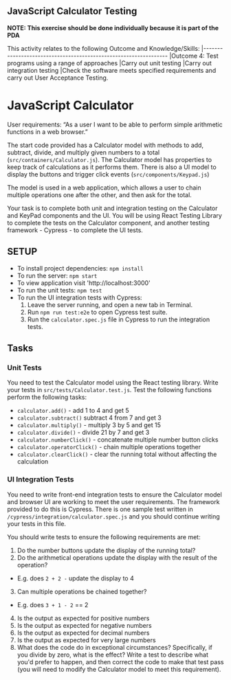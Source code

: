 ## JavaScript Calculator Testing

**NOTE: This exercise should be done individually because it is part of the PDA**

This activity relates to the following Outcome and Knowledge/Skills:
|-----------------------------------------------------------------
|Outcome 4: Test programs using a range of approaches
|Carry out unit testing
|Carry out integration testing
|Check the software meets specified requirements and carry out User Acceptance Testing.

# JavaScript Calculator

User requirements:
“As a user I want to be able to perform simple arithmetic functions in a web browser.”

The start code provided has a Calculator model with methods to add, subtract, divide, and multiply given numbers to a total (`src/containers/Calculator.js`). The Calculator model has properties to keep track of calculations as it performs them. There is also a UI model to display the buttons and trigger click events (`src/components/Keypad.js`)

The model is used in a web application, which allows a user to chain multiple operations one after the other, and then ask for the total.

Your task is to complete both unit and integration testing on the Calculator and KeyPad components and the UI. You will be using React Testing Library to complete the tests on the Calculator component, and another testing framework - Cypress - to complete the UI tests.

## SETUP

- To install project dependencies: `npm install`
- To run the server: `npm start`
- To view application visit 'http://localhost:3000'
- To run the unit tests: `npm test`
- To run the UI integration tests with Cypress:
    1. Leave the server running, and open a new tab in Terminal.
    2. Run `npm run test:e2e` to open Cypress test suite.
    3. Run the `calculator.spec.js` file in Cypress to run the integration tests.
  

## Tasks

### Unit Tests

You need to test the Calculator model using the React testing library. Write your tests in `src/tests/Calculator.test.js`. Test the following functions perform the following tasks:

- `calculator.add()` - add 1 to 4 and get 5
- `calculator.subtract()` subtract 4 from 7 and get 3
- `calculator.multiply()` - multiply 3 by 5 and get 15
- `calculator.divide()` - divide 21 by 7 and get 3
- `calculator.numberClick()` - concatenate multiple number button clicks
- `calculator.operatorClick()` - chain multiple operations together
- `calculator.clearClick()` - clear the running total without affecting the calculation

### UI Integration Tests

You need to write front-end integration tests to ensure the Calculator model and browser UI are working to meet the user requirements. The framework provided to do this is Cypress. There is one sample test written in `/cypress/integration/calculator.spec.js` and you should continue writing your tests in this file.

You should write tests to ensure the following requirements are met:

1. Do the number buttons update the display of the running total?
2. Do the arithmetical operations update the display with the result of the operation?

- E.g. does `2 + 2 -` update the display to 4
3. Can multiple operations be chained together?
- E.g. does `3 + 1 - 2` == 2
4. Is the output as expected for positive numbers
5. Is the output as expected for negative numbers
6. Is the output as expected for decimal numbers
7. Is the output as expected for very large numbers
8. What does the code do in exceptional circumstances? Specifically, if you divide by zero, what is the effect? Write a test to describe what you'd prefer to happen, and then correct the code to make that test pass (you will need to modify the Calculator model to meet this requirement).
